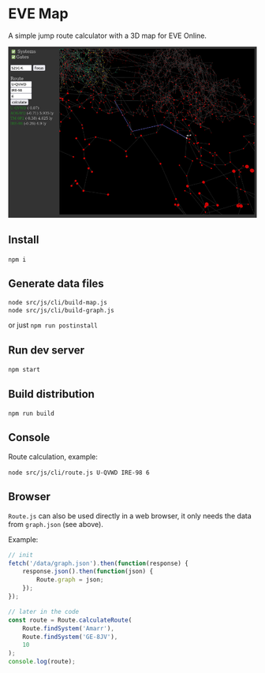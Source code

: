 # EVE Map

A simple jump route calculator with a 3D map for EVE Online.

![Screenshot](eve-map.png)

## Install

`npm i`

## Generate data files

```
node src/js/cli/build-map.js
node src/js/cli/build-graph.js
```

or just `npm run postinstall`

## Run dev server

`npm start`

## Build distribution

`npm run build`

## Console

Route calculation, example:

`node src/js/cli/route.js U-QVWD IRE-98 6`

## Browser

`Route.js` can also be used directly in a web browser, it only needs the
data from `graph.json` (see above).

Example:

```javascript
// init
fetch('/data/graph.json').then(function(response) {
    response.json().then(function(json) {
        Route.graph = json;
    });
});
```
```javascript
// later in the code
const route = Route.calculateRoute(
    Route.findSystem('Amarr'), 
    Route.findSystem('GE-8JV'), 
    10
);
console.log(route);
```
